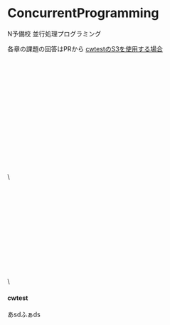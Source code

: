 # ConcurrentProgramming
N予備校 並行処理プログラミング

各章の課題の回答はPRから
[cwtestのS3を使用する場合](#cwtest)



\
\
\
\
\
\
\
\
\
\
\
\
\
\
\
\

\
\
\
\
\
\
\
\
\
\
\
\
\




















#### cwtest

あsdふぁds
